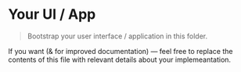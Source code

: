 # Your UI / App
> Bootstrap your user interface / application in this folder. 

If you want (& for improved documentation) — feel free to replace the contents of this file with relevant details about your implemeantation.